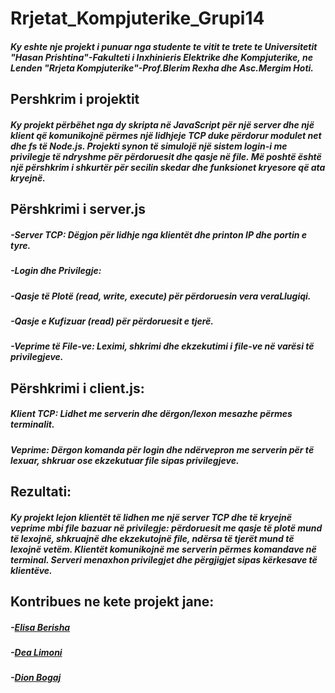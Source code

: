 # Rrjetat_Kompjuterike_Grupi14
##### Ky eshte nje projekt i punuar nga studente te vitit te trete te Universitetit "Hasan Prishtina"-Fakulteti i Inxhinieris Elektrike dhe Kompjuterike, ne Lenden "Rrjeta Kompjuterike"-Prof.Blerim Rexha dhe Asc.Mergim Hoti.


## Pershkrim i projektit
##### Ky projekt përbëhet nga dy skripta në JavaScript për një server dhe një klient që komunikojnë përmes një lidhjeje TCP duke përdorur modulet net dhe fs të Node.js. Projekti synon të simulojë një sistem login-i me privilegje të ndryshme për përdoruesit dhe qasje në file. Më poshtë është një përshkrim i shkurtër për secilin skedar dhe funksionet kryesore që ata kryejnë.


## Përshkrimi i server.js
##### -Server TCP: Dëgjon për lidhje nga klientët dhe printon IP dhe portin e tyre.
##### -Login dhe Privilegje:
#####       -Qasje të Plotë (read, write, execute) për përdoruesin vera veraLlugiqi.
#####       -Qasje e Kufizuar (read) për përdoruesit e tjerë.
##### -Veprime të File-ve: Leximi, shkrimi dhe ekzekutimi i file-ve në varësi të privilegjeve.

## Përshkrimi i client.js:
##### Klient TCP: Lidhet me serverin dhe dërgon/lexon mesazhe përmes terminalit.
##### Veprime: Dërgon komanda për login dhe ndërvepron me serverin për të lexuar, shkruar ose ekzekutuar file sipas privilegjeve.

## Rezultati:
##### Ky projekt lejon klientët të lidhen me një server TCP dhe të kryejnë veprime mbi file bazuar në privilegje: përdoruesit me qasje të plotë mund të lexojnë, shkruajnë dhe ekzekutojnë file, ndërsa të tjerët mund të lexojnë vetëm. Klientët komunikojnë me serverin përmes komandave në terminal. Serveri menaxhon privilegjet dhe përgjigjet sipas kërkesave të klientëve.

## Kontribues ne kete projekt jane:
##### -[Elisa Berisha ](https://github.com/ElisaBerisha)
##### -[Dea Limoni ](https://github.com/DeaLimoni)
##### -[Dion Bogaj ](https://github.com/dioni5)




